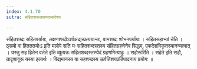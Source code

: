 ```yaml
---
index: 4.1.70
sutra: संहितशफलक्षणवामादेश्च

---
```

 संहितशब्दः सहितपर्यायः, लक्षणशब्दोऽर्शाअद्यच्प्रत्ययान्तः, वामशब्दः शोभनपर्यायः । सहितसहाभ्यां चेति । ठ्समो वा हितततयोःऽ इति मलोपे सति यः सहितशब्दस्तस्य संहितग्रहणेनैव सिद्धम्, एकदेशविकृतस्यानन्यत्वात् । यस्तु सह हितेन वर्तते इति व्युत्पन्नः सहितशब्दस्तस्येदं ग्रहणमित्याहुः । सहोरूरिति । सहेते इति सहौ, तादृशावूरू यस्या इत्यर्थः । विद्यमानस्य वा सहशब्दस्य ऊर्वतिशयप्रतिपादनाय प्रयोगः ॥